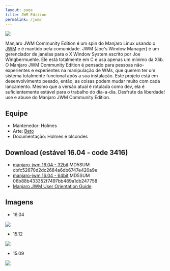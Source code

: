 ```yaml
---
layout: page
title: JWM Edition
permalink: /jwm/
---
```


<img src="http://www.auplod.com/u/daupol7e5c5.png">

Manjaro JWM Community Edition é um spin do Manjaro Linux usando o [JWM](http://joewing.net/projects/jwm/index.shtml) e é mantido pela comunidade. JWM (Joe's Window Manager) é um gerenciador de janelas para o X Window System escrito por Joe Wingbermuehle. 
Ele está totalmente em C e usa apenas um mínimo da Xlib. O Manjaro JWM Community Edition é pensado para pessoas não-experientes e experientes na manipulação de WMs, que querem ter um sistema totalmente funcional após a sua instalação. 
Este projeto está em desenvolvimento pesado, então, as coisas podem mudar muito com cada lançamento. Mesmo que a versão atual é rotulada como dev, ela é suficientemente estável para o trabalho do dia-a-dia. Desfrute da liberdade! use e abuse do Manjaro JWM Community Edition.

## Equipe

 - Mantenedor: Holmes
 - Arte: [Beto](https://github.com/fallenskillz)
 - Documentação: Holmes e blcondes

## Download (estável 16.04 - code 3416)

 - [manjaro-jwm 16.04 - 32bit](https://sourceforge.net/projects/holmeslinux/files/Manjaro%20JWM%2016.04/Code%203416/manjaro-jwm-community-16.04-i686-3416.iso/download) MD5SUM cbfc52670d2dc2684a6db6747e420a9e
 - [manjaro-jwm 16.04 - 64bit](https://sourceforge.net/projects/holmeslinux/files/Manjaro%20JWM%2016.04/Code%203416/manjaro-jwm-community-16.04-x86_64-3416.iso/download) MD5SUM 06b88b433352f7497bb489a1db247758
 - [Manjaro JWM User Orientation Guide](https://sourceforge.net/projects/holmeslinux/files/Documentation/User_Orientation_Guide-16.04.pdf/download)

## Imagens  

 - 16.04

<img src="http://i.imgur.com/1Xosxvr.png">

 - 15.12

<img src="http://i.imgur.com/aPmwW1p.png">

 - 15.09

<img src="http://i.imgur.com/CDwu3iE.png">